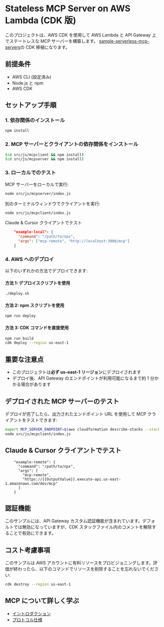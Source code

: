 # Stateless MCP Server on AWS Lambda (CDK 版)

このプロジェクトは、AWS CDK を使用して AWS Lambda と API Gateway 上でステートレスな MCP サーバーを構築します。
[sample-serverless-mcp-servers](https://github.com/aws-samples/sample-serverless-mcp-servers/tree/main/stateless-mcp-on-lambda)の CDK 移植になります。

## 前提条件

- AWS CLI (設定済み)
- Node.js と npm
- AWS CDK

## セットアップ手順

### 1. 依存関係のインストール

```bash
npm install
```

### 2. MCP サーバーとクライアントの依存関係をインストール

```bash
(cd src/js/mcpclient && npm install)
(cd src/js/mcpserver && npm install)
```

### 3. ローカルでのテスト

MCP サーバーをローカルで実行:

```bash
node src/js/mcpserver/index.js
```

別のターミナルウィンドウでクライアントを実行:

```bash
node src/js/mcpclient/index.js
```

Claude & Cursor クライアントでテスト

```json
    "example-local": {
      "command": "/path/to/npx",
      "args": ["mcp-remote", "http://localhost:3000/mcp"]
    }
```

### 4. AWS へのデプロイ

以下のいずれかの方法でデプロイできます:

#### 方法 1: デプロイスクリプトを使用

```bash
./deploy.sh
```

#### 方法 2: npm スクリプトを使用

```bash
npm run deploy
```

#### 方法 3: CDK コマンドを直接使用

```bash
npm run build
cdk deploy --region us-east-1
```

## 重要な注意点

- このプロジェクトは**必ず us-east-1 リージョン**にデプロイされます
- デプロイ後、API Gateway のエンドポイントが利用可能になるまで約 1 分かかる場合があります

## デプロイされた MCP サーバーのテスト

デプロイが完了したら、出力されたエンドポイント URL を使用して MCP クライアントをテストできます:

```bash
export MCP_SERVER_ENDPOINT=$(aws cloudformation describe-stacks --stack-name ServerlessMcpServersCdkStack --region us-east-1 --query "Stacks[0].Outputs[?OutputKey=='McpEndpoint'].OutputValue" --output text)
node src/js/mcpclient/index.js
```

## Claude & Cursor クライアントでテスト

```
    "example-remote": {
      "command": "/path/to/npx",
      "args": [
        "mcp-remote",
        "https://{{OutputValue}}.execute-api.us-east-1.amazonaws.com/dev/mcp"
      ]
    }
```

## 認証機能

このサンプルには、API Gateway カスタム認証機能が含まれています。デフォルトでは無効になっていますが、CDK スタックファイル内のコメントを解除することで有効にできます。

## コスト考慮事項

このサンプルは AWS アカウントに有料リソースをプロビジョニングします。評価が終わったら、以下のコマンドでリソースを削除することを忘れないでください:

```bash
cdk destroy --region us-east-1
```

## MCP について詳しく学ぶ

- [イントロダクション](https://modelcontextprotocol.io/introduction)
- [プロトコル仕様](https://modelcontextprotocol.io/specification/2025-03-26)
